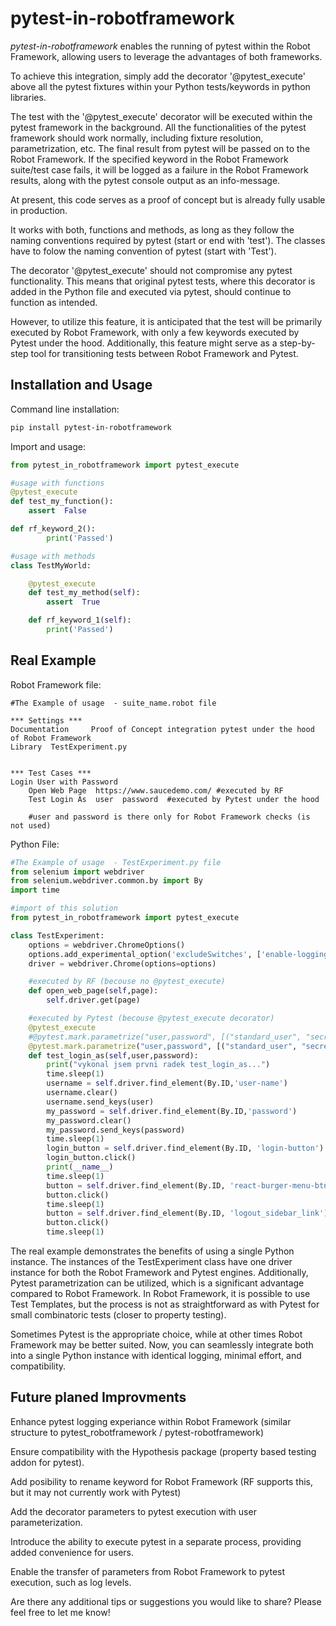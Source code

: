 # pytest-in-robotframework
*pytest-in-robotframework* enables the running of pytest within the Robot Framework, allowing users to leverage the advantages of both frameworks.

To achieve this integration, simply add the decorator '\@pytest_execute' above all the pytest fixtures within your Python tests/keywords in python libraries.

The test with the '\@pytest_execute' decorator will be executed within the pytest framework in the background. All the functionalities of the pytest framework should work normally, including fixture resolution, parametrization, etc. The final result from pytest will be passed on to the Robot Framework. If the specified keyword in the Robot Framework suite/test case fails, it will be logged as a failure in the Robot Framework results, along with the pytest console output as an info-message.    

At present, this code serves as a proof of concept but is already fully usable in production.

It works with both, functions and methods, as long as they follow the naming conventions required by pytest (start or end with 'test').
The classes have to folow the naming convention of pytest (start with 'Test'). 

The decorator '\@pytest_execute' should not compromise any pytest functionality. This means that original pytest tests, where this decorator is added in the Python file and executed via pytest, should continue to function as intended.

However, to utilize this feature, it is anticipated that the test will be primarily executed by Robot Framework, with only a few keywords executed by Pytest under the hood. Additionally, this feature might serve as a step-by-step tool for transitioning tests between Robot Framework and Pytest.    

## Installation and Usage
Command line installation:
```bash
pip install pytest-in-robotframework
```
Import and usage:
```python
from pytest_in_robotframework import pytest_execute

#usage with functions
@pytest_execute
def test_my_function():
    assert  False

def rf_keyword_2():
        print('Passed')

#usage with methods 
class TestMyWorld: 

    @pytest_execute
    def test_my_method(self):
        assert  True

    def rf_keyword_1(self):
        print('Passed')
```
## Real Example
Robot Framework file:
```robotframework
#The Example of usage  - suite_name.robot file

*** Settings ***
Documentation     Proof of Concept integration pytest under the hood of Robot Framework
Library  TestExperiment.py


*** Test Cases ***
Login User with Password
    Open Web Page  https://www.saucedemo.com/ #executed by RF
    Test Login As  user  password  #executed by Pytest under the hood

    #user and password is there only for Robot Framework checks (is not used)
```

Python File: 
```python
#The Example of usage  - TestExperiment.py file
from selenium import webdriver
from selenium.webdriver.common.by import By
import time

#import of this solution
from pytest_in_robotframework import pytest_execute 

class TestExperiment:
    options = webdriver.ChromeOptions()
    options.add_experimental_option('excludeSwitches', ['enable-logging'])
    driver = webdriver.Chrome(options=options)

    #executed by RF (becouse no @pytest_execute)
    def open_web_page(self,page): 
        self.driver.get(page)

    #executed by Pytest (becouse @pytest_execute decorator)
    @pytest_execute
    #@pytest.mark.parametrize("user,password", [("standard_user", "secret_sauce"),("locked_out_user", "secret_sauce"),("problem_user", "secret_sauce")]) #failing example
    @pytest.mark.parametrize("user,password", [("standard_user", "secret_sauce"),("problem_user", "secret_sauce")]) #passing example
    def test_login_as(self,user,password):
        print("vykonal jsem prvni radek test_login_as...")
        time.sleep(1)
        username = self.driver.find_element(By.ID,'user-name')
        username.clear()
        username.send_keys(user)
        my_password = self.driver.find_element(By.ID,'password')
        my_password.clear()
        my_password.send_keys(password)
        time.sleep(1)
        login_button = self.driver.find_element(By.ID, 'login-button')
        login_button.click()
        print(__name__)
        time.sleep(1)
        button = self.driver.find_element(By.ID, 'react-burger-menu-btn')
        button.click()
        time.sleep(1)
        button = self.driver.find_element(By.ID, 'logout_sidebar_link')
        button.click()
        time.sleep(1)
```

The real example demonstrates the benefits of using a single Python instance. The instances of the TestExperiment class have one driver instance for both the Robot Framework and Pytest engines. Additionally, Pytest parametrization can be utilized, which is a significant advantage compared to Robot Framework. In Robot Framework, it is possible to use Test Templates, but the process is not as straightforward as with Pytest for small combinatoric tests (closer to property testing).

Sometimes Pytest is the appropriate choice, while at other times Robot Framework may be better suited. Now, you can seamlessly integrate both into a single Python instance with identical logging, minimal effort, and compatibility.

## Future planed Improvments 
 Enhance pytest logging experiance within Robot Framework (similar structure to pytest_robotframework / pytest-robotframework)

 Ensure compatibility with the Hypothesis package (property based testing addon for pytest).

 Add posibility to rename keyword for Robot Framework (RF supports this, but it may not currently work with Pytest)

 Add the decorator parameters to pytest execution with user parameterization.

 Introduce the ability to execute pytest in a separate process, providing added convenience for users.
 
 Enable the transfer of parameters from Robot Framework to pytest execution, such as log levels.
 
 Are there any additional tips or suggestions you would like to share? Please feel free to let me know!
